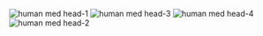 ![human med head-1](human_med_head-1.png)
![human med head-3](human_med_head-3.png)
![human med head-4](human_med_head-4.png)
![human med head-2](human_med_head-2.png)
